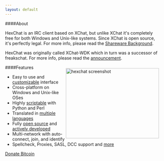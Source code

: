 ```yaml
---
layout: default
---
```


####About

HexChat is an IRC client based on XChat, but unlike XChat it's completely free for both Windows and Unix-like systems. Since XChat is open source, it's perfectly legal. For more info, please read the [Shareware Background](shareware.html).

HexChat was originally called XChat-WDK which in turn was a successor of freakschat. For more info, please read the [announcement](news/announcement.html).
<a href="screenshots.html"><img src="http://i.imgur.com/VMKuVyL.jpg" alt="hexchat screenshot" width="305" height="230" style="float:right;margin-top:25px;" /></a>

####Features

- Easy to use and [customizable](http://hexchat.readthedocs.org/en/latest/appearance.html) interface
- Cross-platform on Windows and Unix-like OSes
- Highly [scriptable](http://hexchat.readthedocs.org/en/latest/developers.html#scripting) with Python and Perl
- Translated in [multiple languages](https://www.transifex.com/projects/p/hexchat/)
- Fully [open source](https://github.com/HexChat/hexchat) and [actively developed](https://www.ohloh.net/p/hexchat)
- Multi-network with auto-connect, join, and identify
- Spellcheck, Proxies, SASL, DCC support and [more](http://hexchat.readthedocs.org/en/latest/)

[Donate Bitcoin](https://coinbase.com/checkouts/434b08b871e3d63df11f6823181189c6)
